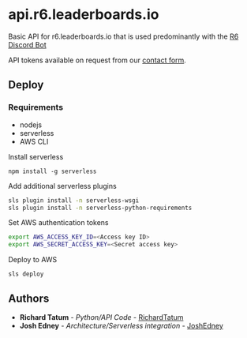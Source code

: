 # api.r6.leaderboards.io
Basic API for r6.leaderboards.io that is used predominantly with the [R6 Discord Bot](https://github.com/richardtatum/r6_discord_bot)

API tokens available on request from our [contact form](https://r6.leaderboards.io/contact). 

## Deploy

### Requirements
- nodejs
- serverless
- AWS CLI

Install serverless

`npm install -g serverless`

Add additional serverless plugins

```bash
sls plugin install -n serverless-wsgi
sls plugin install -n serverless-python-requirements
```

Set AWS authentication tokens

```bash
export AWS_ACCESS_KEY_ID=<Access key ID>
export AWS_SECRET_ACCESS_KEY=<Secret access key>
```

Deploy to AWS

`sls deploy`


## Authors

* **Richard Tatum** - *Python/API Code* - [RichardTatum](https://github.com/richardtatum)
* **Josh Edney** - *Architecture/Serverless integration* - [JoshEdney](https://github.com/joshedney)
